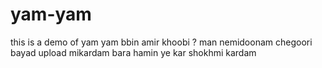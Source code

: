 # yam-yam
this is a demo of yam yam
bbin amir khoobi ? 
man nemidoonam chegoori bayad upload mikardam 
bara hamin ye kar shokhmi kardam 

